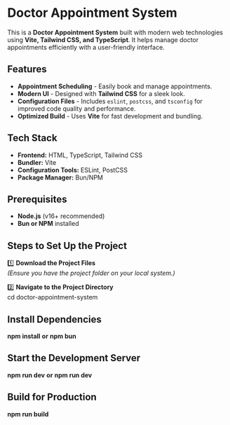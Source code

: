 # Doctor Appointment System

This is a **Doctor Appointment System** built with modern web technologies using **Vite, Tailwind CSS, and TypeScript**. It helps manage doctor appointments efficiently with a user-friendly interface.

## Features
- **Appointment Scheduling** - Easily book and manage appointments.
- **Modern UI** - Designed with **Tailwind CSS** for a sleek look.
- **Configuration Files** - Includes `eslint`, `postcss`, and `tsconfig` for improved code quality and performance.
- **Optimized Build** - Uses **Vite** for fast development and bundling.
##  Tech Stack
- **Frontend:** HTML, TypeScript, Tailwind CSS
- **Bundler:** Vite
- **Configuration Tools:** ESLint, PostCSS
- **Package Manager:** Bun/NPM

 ## Prerequisites
- **Node.js** (v16+ recommended)  
- **Bun or NPM** installed  
  
 ## Steps to Set Up the Project
1️⃣ **Download the Project Files**  
   *(Ensure you have the project folder on your local system.)*

2️⃣ **Navigate to the Project Directory**  
   cd doctor-appointment-system
   
 ## Install Dependencies
 **npm install**
 **or**
 **npm bun**

 ## Start the Development Server
 **npm run dev**
 **or**
 **npm run dev**

 ## Build for Production
 **npm run build**

 

